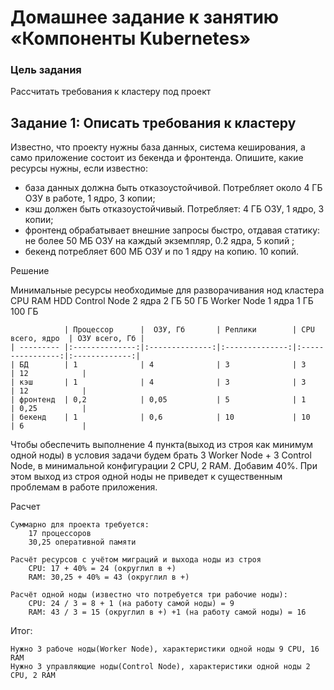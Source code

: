 # Домашнее задание к занятию «Компоненты Kubernetes»

### Цель задания

Рассчитать требования к кластеру под проект

## Задание 1: Описать требования к кластеру
Известно, что проекту нужны база данных, система кеширования, а само приложение состоит из бекенда и фронтенда. Опишите, какие ресурсы нужны, если известно:

* база данных должна быть отказоустойчивой. Потребляет около 4 ГБ ОЗУ в работе, 1 ядро, 3 копии;
* кэш должен быть отказоустойчивый. Потребляет: 4 ГБ ОЗУ, 1 ядро, 3 копии;
* фронтенд обрабатывает внешние запросы быстро, отдавая статику: не более 50 МБ ОЗУ на каждый экземпляр, 0.2 ядра, 5 копий ;
* бекенд потребляет 600 МБ ОЗУ и по 1 ядру на копию. 10 копий.

Решение

Минимальные ресурсы необходимые для разворачивания нод кластера
	             CPU 	RAM 	HDD
Control Node 	2 ядра 	2 ГБ 	50 ГБ
Worker Node 	1 ядра 	1 ГБ 	100 ГБ

```
            | Процессор      |  ОЗУ, Гб       | Реплики        | CPU всего, ядро  | ОЗУ всего, Гб |
| --------- |:--------------:|:--------------:|:--------------:|:----------------:|:-------------:|
| БД        | 1              | 4              | 3              | 3                | 12            |
| кэш       | 1              | 4              | 3              | 3                | 12            | 
| фронтенд  | 0,2            | 0,05           | 5              | 1                | 0,25          | 
| бекенд    | 1              | 0,6            | 10             | 10               | 6             |
```


Чтобы обеспечить выполнение 4 пункта(выход из строя как минимум одной ноды) в условия задачи будем брать 3 Worker Node + 3 Control Node, в минимальной конфигурации 2 CPU, 2 RAM.
Добавим 40%. При этом выход из строя одной ноды не приведет к существенным проблемам в работе приложения.

Расчет

    Суммарно для проекта требуется:
        17 процессоров
        30,25 оперативной памяти

    Расчёт ресурсов с учётом миграций и выхода ноды из строя
        CPU: 17 + 40% = 24 (округлил в +)
        RAM: 30,25 + 40% = 43 (округлил в +)

    Расчёт одной ноды (известно что потребуется три рабочие ноды):
        CPU: 24 / 3 = 8 + 1 (на работу самой ноды) = 9
        RAM: 43 / 3 = 15 (округлил в +) +1 (на работу самой ноды) = 16

Итог:

    Нужно 3 рабоче ноды(Worker Node), характеристики одной ноды 9 CPU, 16 RAM
    Нужно 3 управляющие ноды(Control Node), характеристики одной ноды 2 CPU, 2 RAM